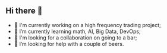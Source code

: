 ## Hi there 👋
- 🔭 I'm currently working on a high frequency trading project;
- 🌱 I’m currently learning math, AI, Big Data, DevOps;
- 👯 I'm looking for a collaboration on going to a bar;
- 🤔 I’m looking for help with a couple of beers.
<!--
**IgorVolokho99/IgorVolokho99** is a ✨ _special_ ✨ repository because its `README.md` (this file) appears on your GitHub profile.

Here are some ideas to get you started:

- 🔭 I'm currently working on a high frequency trading project.
- 🌱 I’m currently learning math, AI, Big Data, DevOps.
- 👯 I'm looking for a collaboration on going to a bar.
- 🤔 I’m looking for help with a couple of beers.
- 💬 Ask me about ...
- 📫 How to reach me: ...
- 😄 Pronouns: ...
- ⚡ Fun fact: ...
-->
